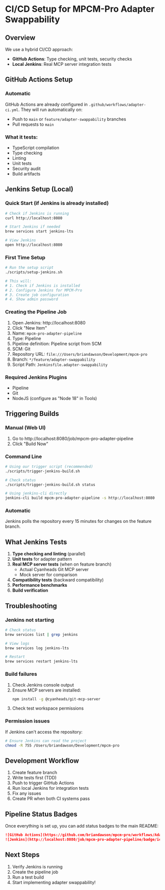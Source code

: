 # CI/CD Setup for MPCM-Pro Adapter Swappability

## Overview
We use a hybrid CI/CD approach:
- **GitHub Actions**: Type checking, unit tests, security checks
- **Local Jenkins**: Real MCP server integration tests

## GitHub Actions Setup

### Automatic
GitHub Actions are already configured in `.github/workflows/adapter-ci.yml`. They will run automatically on:
- Push to `main` or `feature/adapter-swappability` branches
- Pull requests to `main`

### What it tests:
- TypeScript compilation
- Type checking
- Linting
- Unit tests
- Security audit
- Build artifacts

## Jenkins Setup (Local)

### Quick Start (if Jenkins is already installed)
```bash
# Check if Jenkins is running
curl http://localhost:8080

# Start Jenkins if needed
brew services start jenkins-lts

# View Jenkins
open http://localhost:8080
```

### First Time Setup
```bash
# Run the setup script
./scripts/setup-jenkins.sh

# This will:
# 1. Check if Jenkins is installed
# 2. Configure Jenkins for MPCM-Pro
# 3. Create job configuration
# 4. Show admin password
```

### Creating the Pipeline Job
1. Open Jenkins: http://localhost:8080
2. Click "New Item"
3. Name: `mpcm-pro-adapter-pipeline`
4. Type: Pipeline
5. Pipeline definition: Pipeline script from SCM
6. SCM: Git
7. Repository URL: `file:///Users/briandawson/Development/mpcm-pro`
8. Branch: `*/feature/adapter-swappability`
9. Script Path: `Jenkinsfile.adapter-swappability`

### Required Jenkins Plugins
- Pipeline
- Git
- NodeJS (configure as "Node 18" in Tools)

## Triggering Builds

### Manual (Web UI)
1. Go to http://localhost:8080/job/mpcm-pro-adapter-pipeline
2. Click "Build Now"

### Command Line
```bash
# Using our trigger script (recommended)
./scripts/trigger-jenkins-build.sh

# Check status
./scripts/trigger-jenkins-build.sh status

# Using jenkins-cli directly
jenkins-cli build mpcm-pro-adapter-pipeline -s http://localhost:8080
```

### Automatic
Jenkins polls the repository every 15 minutes for changes on the feature branch.

## What Jenkins Tests
1. **Type checking and linting** (parallel)
2. **Unit tests** for adapter pattern
3. **Real MCP server tests** (when on feature branch)
   - Actual Cyanheads Git MCP server
   - Mock server for comparison
4. **Compatibility tests** (backward compatibility)
5. **Performance benchmarks**
6. **Build verification**

## Troubleshooting

### Jenkins not starting
```bash
# Check status
brew services list | grep jenkins

# View logs
brew services log jenkins-lts

# Restart
brew services restart jenkins-lts
```

### Build failures
1. Check Jenkins console output
2. Ensure MCP servers are installed:
   ```bash
   npm install -g @cyanheads/git-mcp-server
   ```
3. Check test workspace permissions

### Permission issues
If Jenkins can't access the repository:
```bash
# Ensure Jenkins can read the project
chmod -R 755 /Users/briandawson/Development/mpcm-pro
```

## Development Workflow

1. Create feature branch
2. Write tests first (TDD)
3. Push to trigger GitHub Actions
4. Run local Jenkins for integration tests
5. Fix any issues
6. Create PR when both CI systems pass

## Pipeline Status Badges
Once everything is set up, you can add status badges to the main README:
```markdown
![GitHub Actions](https://github.com/briandawson/mpcm-pro/workflows/Adapter%20CI/badge.svg)
![Jenkins](http://localhost:8080/job/mpcm-pro-adapter-pipeline/badge/icon)
```

## Next Steps
1. Verify Jenkins is running
2. Create the pipeline job
3. Run a test build
4. Start implementing adapter swappability!
